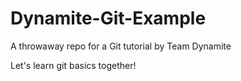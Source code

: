 # Dynamite-Git-Example
A throwaway repo for a Git tutorial by Team Dynamite

Let's learn git basics together!